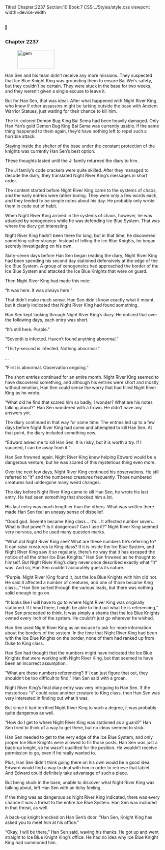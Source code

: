 Title:I 
Chapter:2237 
Section:10 
Book:7 
CSS:../Styles/style.css 
viewport: width=device-width
  
## I
### Chapter 2237
  
<figure>
	<img src="../Images/gem.gif" alt="gem" id="gem" width="120" height="60" />
</figure>
  

  
Han Sen and his team didn’t receive any more missions. They suspected that Ice Blue Knight King was grounding them to ensure Bai Wei’s safety, but they couldn’t be certain. They were stuck in the base for two weeks, and they weren’t given a single excuse to leave it.

But for Han Sen, that was ideal. After what happened with Night River King, who knew if other assassins might be lurking outside the base with Ancient Warrior Statues, just waiting for their chance to kill him.

The tri-colored Demon Bug King Bai Sema had been heavily damaged. Only Han Yan’s gold Demon Bug King Bai Sema was currently usable. If the same thing happened to them again, they’d have nothing left to repel such a horrible attack.

Staying inside the shelter of the base under the constant protection of the knights was currently Han Sen’s best option.

These thoughts lasted until the Ji family returned the diary to him.

The Ji family’s code crackers were quite skilled. After they managed to decode the diary, they translated Night River King’s messages in short order.

The content started before Night River King came to the systems of chaos, and the early entries were rather boring. They were only a few words each, and they tended to be simple notes about his day. He probably only wrote them in code out of habit.

When Night River King arrived in the systems of chaos, however, he was attacked by xenogeneics while he was defending Ice Blue System. That was where the diary got interesting.

Night River King hadn’t been there for long, but in that time, he discovered something rather strange. Instead of telling the Ice Blue Knights, he began secretly investigating on his own.

Sixty-seven days before Han Sen began reading the diary, Night River King had been spending his second day stationed defensively at the edge of the Ice Blue System. A group of xenogeneics had approached the border of the Ice Blue System and attacked the Ice Blue Knights that were on guard.

Then Night River King had made this note:

“It was here. It was always here.”

That didn’t make much sense. Han Sen didn’t know exactly what it meant, but it clearly indicated that Night River King had found something.

Han Sen kept looking through Night River King’s diary. He noticed that over the following days, each entry was short.

“It’s still here. Purple.”

“Seventh is infected. Haven’t found anything abnormal.”

“Thirty-second is infected. Nothing abnormal.”

…

“First is abnormal. Observation ongoing.”

The short entries continued for an entire month. Night River King seemed to have discovered something, and although his entries were short and mostly without emotion, Han Sen could sense the worry that had filled Night River King as he wrote.

“What did he find that scared him so badly, I wonder? What are his notes talking about?” Han Sen wondered with a frown. He didn’t have any answers yet.

The diary continued in that way for some time. The entries led up to a few days before Night River King had come and attempted to kill Han Sen. At that point, the diary included something new.

“Edward asked me to kill Han Sen. It is risky, but it is worth a try. If I succeed, I can be away from it.”

Han Sen frowned again. Night River King knew helping Edward would be a dangerous venture, but he was scared of this mysterious thing even more.

Over the next few days, Night River King continued his observations. He still referred to “it” and the numbered creatures frequently. Those numbered creatures had undergone many weird changes.

The day before Night River King came to kill Han Sen, he wrote his last entry. He had seen something that shocked him a lot.

His last entry was much lengthier than the others. What was written there made Han Sen feel an uneasy sense of disbelief.

“Good god. Seventh became King class… It’s… It affected number seven… What is that power? Is it dangerous? Can I use it?” Night River King seemed very nervous, and he used many question marks.

“What did Night River King see? What are these numbers he’s referring to? It can raise creatures to King class? If it is inside the Ice Blue System, and Night River King saw it so regularly, there’s no way that it has escaped the notice of all the other Ice Blue Knights.” Han Sen frowned as he thought to himself. But Night River King’s diary never once described exactly what “it” was. And so, Han Sen couldn’t accurately guess its nature.

“Purple. Night River King found it, but the Ice Blue Knights with him did not. He said it affected a number of creatures, and one of those became King class…” Han Sen sorted through the various leads, but there was nothing solid enough to go on.

“It looks like I will have to go to where Night River King was originally stationed. If I head there, I might be able to find out what he is referencing,” Han Sen proceeded to think. It was simply a shame that the Ice Blue Knights owned every inch of the system. He couldn’t just go wherever he wished.

Han Sen used Night River King as an excuse to ask for more information about the borders of the system. In the time that Night River King had been with the Ice Blue Knights on the border, none of them had ranked up from Duke to King class.

Han Sen had thought that the numbers might have indicated the Ice Blue Knights that were working with Night River King, but that seemed to have been an incorrect assumption.

“What are these numbers referencing? If I can just figure that out, they shouldn’t be too difficult to find,” Han Sen said with a groan.

Night River King’s final diary entry was very intriguing to Han Sen. If the mysterious “it” could raise another creature to King class, then Han Sen was very interested in finding out what it was.

But since it had terrified Night River King to such a degree, it was probably quite dangerous as well.

“How do I get to where Night River King was stationed as a guard?” Han Sen tried to think of a way to get there, but no ideas seemed to stick.

Han Sen needed to get to the very edge of the Ice Blue System, and only proper Ice Blue Knights were allowed to fill those posts. Han Sen was just a back-up knight, so he wasn’t qualified for the position. He wouldn’t receive permission to go, even if he really wanted to.

Plus, Han Sen didn’t think going there on his own would be a good idea. Edward would find a way to deal with him in order to retrieve that tablet. And Edward could definitely take advantage of such a place.

But being stuck in the base, unable to discover what Night River King was talking about, left Han Sen with an itchy feeling.

If the thing was as dangerous as Night River King indicated, there was every chance it was a threat to the entire Ice Blue System. Han Sen was included in that threat, as well.

A back-up knight knocked on Han Sen’s door. “Han Sen, Knight King has asked you to meet him at his office.”

“Okay, I will be there,” Han Sen said, waving his thanks. He got up and went straight to Ice Blue Knight King’s office. He had no idea why Ice Blue Knight King had summoned him.